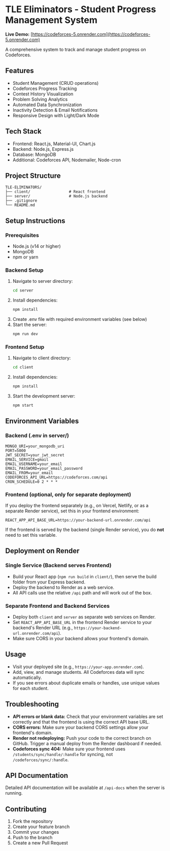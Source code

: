 # TLE Eliminators - Student Progress Management System

**Live Demo:** [https://codeforces-5.onrender.com](https://codeforces-5.onrender.com)

A comprehensive system to track and manage student progress on Codeforces.

## Features

- Student Management (CRUD operations)
- Codeforces Progress Tracking
- Contest History Visualization
- Problem Solving Analytics
- Automated Data Synchronization
- Inactivity Detection & Email Notifications
- Responsive Design with Light/Dark Mode

## Tech Stack

- Frontend: React.js, Material-UI, Chart.js
- Backend: Node.js, Express.js
- Database: MongoDB
- Additional: Codeforces API, Nodemailer, Node-cron

## Project Structure

```
TLE-ELIMINATORS/
├── client/                 # React frontend
├── server/                 # Node.js backend
├── .gitignore
└── README.md
```

## Setup Instructions

### Prerequisites
- Node.js (v14 or higher)
- MongoDB
- npm or yarn

### Backend Setup
1. Navigate to server directory:
   ```bash
   cd server
   ```
2. Install dependencies:
   ```bash
   npm install
   ```
3. Create .env file with required environment variables (see below)
4. Start the server:
   ```bash
   npm run dev
   ```

### Frontend Setup
1. Navigate to client directory:
   ```bash
   cd client
   ```
2. Install dependencies:
   ```bash
   npm install
   ```
3. Start the development server:
   ```bash
   npm start
   ```

## Environment Variables

### Backend (.env in server/)
```
MONGO_URI=your_mongodb_uri
PORT=5000
JWT_SECRET=your_jwt_secret
EMAIL_SERVICE=gmail
EMAIL_USERNAME=your_email
EMAIL_PASSWORD=your_email_password
EMAIL_FROM=your_email
CODEFORCES_API_URL=https://codeforces.com/api
CRON_SCHEDULE=0 2 * * *
```

### Frontend (optional, only for separate deployment)
If you deploy the frontend separately (e.g., on Vercel, Netlify, or as a separate Render service), set this in your frontend environment:
```
REACT_APP_API_BASE_URL=https://your-backend-url.onrender.com/api
```
If the frontend is served by the backend (single Render service), you do **not** need to set this variable.

## Deployment on Render

### Single Service (Backend serves Frontend)
- Build your React app (`npm run build` in `client/`), then serve the build folder from your Express backend.
- Deploy the backend to Render as a web service.
- All API calls use the relative `/api` path and will work out of the box.

### Separate Frontend and Backend Services
- Deploy both `client` and `server` as separate web services on Render.
- Set `REACT_APP_API_BASE_URL` in the frontend Render service to your backend's Render URL (e.g., `https://your-backend-url.onrender.com/api`).
- Make sure CORS in your backend allows your frontend's domain.

## Usage
- Visit your deployed site (e.g., `https://your-app.onrender.com`).
- Add, view, and manage students. All Codeforces data will sync automatically.
- If you see errors about duplicate emails or handles, use unique values for each student.

## Troubleshooting
- **API errors or blank data:** Check that your environment variables are set correctly and that the frontend is using the correct API base URL.
- **CORS errors:** Make sure your backend CORS settings allow your frontend's domain.
- **Render not redeploying:** Push your code to the correct branch on GitHub. Trigger a manual deploy from the Render dashboard if needed.
- **Codeforces sync 404:** Make sure your frontend uses `/students/sync/handle/:handle` for syncing, not `/codeforces/sync/:handle`.

## API Documentation

Detailed API documentation will be available at `/api-docs` when the server is running.

## Contributing

1. Fork the repository
2. Create your feature branch
3. Commit your changes
4. Push to the branch
5. Create a new Pull Request 